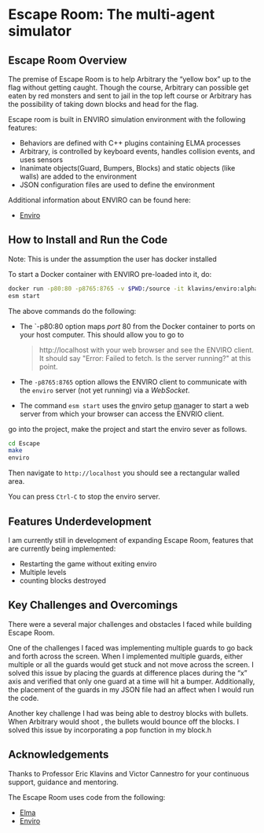 Escape Room: The multi-agent simulator
===

Escape Room Overview
---
The premise of Escape Room is to help Arbitrary the “yellow box” up to the flag without getting caught. Though the course, Arbitrary can possible get eaten by red monsters and sent to jail in the top left course or Arbitrary has the possibility of taking down blocks and head for the flag. 

Escape room is built in ENVIRO simulation environment with the following features: 
- Behaviors are defined with C++ plugins containing ELMA processes
-  Arbitrary, is controlled by keyboard events, handles collision events, and uses sensors
- Inanimate objects(Guard, Bumpers, Blocks) and static objects (like walls) are added to the environment
- JSON configuration files are used to define the environment

Additional information about ENVIRO can be found here: 
- [Enviro](https://github.com/klavinslab/enviro)



How to Install and Run the Code 
---
Note: This is under the assumption the user has docker installed

To start a Docker container with ENVIRO pre-loaded into it, do:

```bash
docker run -p80:80 -p8765:8765 -v $PWD:/source -it klavins/enviro:alpha bash
esm start
```

The above commands do the following:

- The `-p80:80 option maps *port* 80 from the Docker container to ports on your host computer. This should allow you to go to 
    > http://localhost
    with your web browser and see the ENVIRO client. It should say "Error: Failed to fetch. Is the server running?" at this point. 

- The `-p8765:8765` option allows the ENVIRO client to communicate with the `enviro` server (not yet running) via a *WebSocket*.

- The command `esm start` uses the <u>e</u>nviro <u>s</u>etup <u>m</u>anager to start a web server from which your browser can access the ENVRIO client. 

go into the project, make the project and start the enviro sever as follows.
```bash
cd Escape 
make
enviro
```
Then navigate to `http://localhost` you should see a rectangular walled area. 

You can press `Ctrl-C` to stop the enviro server. 


Features Underdevelopment
----
I am currently still in development of expanding Escape Room, features that are currently being implemented:

- Restarting the game without exiting enviro
- Multiple levels
- counting blocks destroyed

Key Challenges and Overcomings
---
There were a several major challenges and obstacles I faced while building Escape Room. 

One of the challenges I faced was implementing multiple guards to go back and forth across the screen. When I implemented multiple guards, either multiple or all the guards would get stuck and not move across the screen. I solved this issue by placing the guards at difference places during the “x” axis and verified that only one guard at a time will hit a bumper. Additionally, the placement of the guards in my JSON file had an affect when I would run the code. 

Another key challenge I had was being able to destroy blocks with bullets. When Arbitrary would shoot , the bullets would bounce off the blocks. I solved this issue by incorporating a pop function in my block.h 


Acknowledgements
----
Thanks to Professor Eric Klavins and Victor Cannestro for your continuous support, guidance and mentoring. 

The Escape Room uses code from the following: 
- [Elma](https://github.com/klavinslab/elma)
- [Enviro](https://github.com/klavinslab/enviro)

